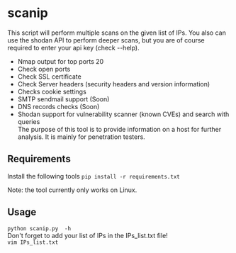 # scanip
This script will perform multiple scans on the given list of IPs. You also can use the shodan API to perform deeper scans, but you are of course required to enter your api key (check --help).<br>
- Nmap output for top ports 20<br>
- Check open ports<br>
- Check SSL certificate<br>
- Check Server headers (security headers and version information)<br>
- Checks cookie settings
- SMTP sendmail support (Soon)<br>
- DNS records checks (Soon)<br>
- Shodan support for vulnerability scanner (known CVEs) and search with queries<br>
The purpose of this tool is to provide information on a host for further analysis. It is mainly for penetration testers.<br>
## Requirements
Install the following tools
```pip install -r requirements.txt```

Note: the tool currently only works on Linux.
## Usage
```python scanip.py  -h```<br>
Don't forget to add your list of IPs in the IPs_list.txt file!<br>
```vim IPs_list.txt```
